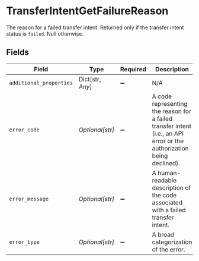 # TransferIntentGetFailureReason

The reason for a failed transfer intent. Returned only if the transfer intent status is `failed`. Null otherwise.


## Fields

| Field                                                                                                                 | Type                                                                                                                  | Required                                                                                                              | Description                                                                                                           |
| --------------------------------------------------------------------------------------------------------------------- | --------------------------------------------------------------------------------------------------------------------- | --------------------------------------------------------------------------------------------------------------------- | --------------------------------------------------------------------------------------------------------------------- |
| `additional_properties`                                                                                               | Dict[str, *Any*]                                                                                                      | :heavy_minus_sign:                                                                                                    | N/A                                                                                                                   |
| `error_code`                                                                                                          | *Optional[str]*                                                                                                       | :heavy_minus_sign:                                                                                                    | A code representing the reason for a failed transfer intent (i.e., an API error or the authorization being declined). |
| `error_message`                                                                                                       | *Optional[str]*                                                                                                       | :heavy_minus_sign:                                                                                                    | A human-readable description of the code associated with a failed transfer intent.                                    |
| `error_type`                                                                                                          | *Optional[str]*                                                                                                       | :heavy_minus_sign:                                                                                                    | A broad categorization of the error.                                                                                  |